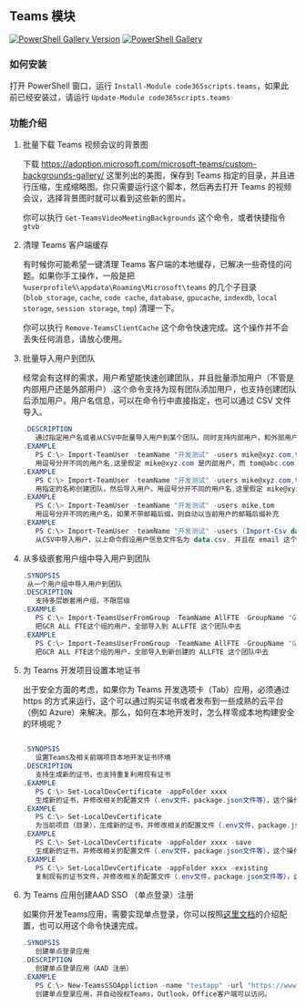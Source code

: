 ## Teams 模块

[![PowerShell Gallery Version](https://img.shields.io/powershellgallery/v/code365scripts.teams?label=code365scripts.teams)](https://www.powershellgallery.com/packages/code365scripts.teams) [![PowerShell Gallery](https://img.shields.io/powershellgallery/dt/code365scripts.teams)](https://www.powershellgallery.com/packages/code365scripts.teams)

### 如何安装

打开 PowerShell 窗口，运行 `Install-Module code365scripts.teams`，如果此前已经安装过，请运行 `Update-Module code365scripts.teams`

### 功能介绍

1. 批量下载 Teams 视频会议的背景图

   下载 https://adoption.microsoft.com/microsoft-teams/custom-backgrounds-gallery/ 这里列出的美图，保存到 Teams 指定的目录，并且进行压缩，生成缩略图。你只需要运行这个脚本，然后再去打开 Teams 的视频会议，选择背景图时就可以看到这些新的图片。

   你可以执行 `Get-TeamsVideoMeetingBackgrounds` 这个命令，或者快捷指令 `gtvb`

2. 清理 Teams 客户端缓存

   有时候你可能希望一键清理 Teams 客户端的本地缓存，已解决一些奇怪的问题。如果你手工操作，一般是把 `%userprofile%\appdata\Roaming\Microsoft\teams` 的几个子目录 (`blob_storage`, `cache`, `code cache`, `database`, `gpucache`, `indexdb`, `local storage`, `session storage`, `tmp`) 清理一下。

   你可以执行 `Remove-TeamsClientCache` 这个命令快速完成。这个操作并不会丢失任何消息，请放心使用。

3. 批量导入用户到团队

   经常会有这样的需求，用户希望能快速创建团队，并且批量添加用户（不管是内部用户还是外部用户）.这个命令支持为现有团队添加用户，也支持创建团队后添加用户。用户名信息，可以在命令行中直接指定，也可以通过 CSV 文件导入。

   ```powershell
   .DESCRIPTION
      通过指定用户名或者从CSV中批量导入用户到某个团队。同时支持内部用户，和外部用户（作为来宾邀请加入），如果是内部用户的话，支持不带邮箱信息直接添加。
   .EXAMPLE
      PS C:\> Import-TeamUser -teamName "开发测试" -users mike@xyz.com,tom@abc.com
      用逗号分开不同的用户名,这里假定 mike@xyz.com 是内部用户，而 tom@abc.com 是外部用户。
   .EXAMPLE
      PS C:\> Import-TeamUser -teamName "开发测试" -users mike@xyz.com,tom@abc.com -createTeam
      用指定的名称创建团队，然后导入用户。用逗号分开不同的用户名,这里假定 mike@xyz.com 是内部用户，而 tom@abc.com 是外部用户。
   .EXAMPLE
      PS C:\> Import-TeamUser -teamName "开发测试" -users mike,tom
      用逗号分开不同的用户名，如果不带邮箱后缀，则自动以当前用户的邮箱后缀补充
   .EXAMPLE
      PS C:\> Import-TeamUser -teamName "开发测试" -users (Import-Csv data.csv).email
      从CSV中导入用户，以上命令假设用户信息文件名为 data.csv, 并且在 email 这个列中保存了用户的邮箱地址（可以带公司的后缀，也可以不带）

   ```

4. 从多级嵌套用户组中导入用户到团队

   ```powershell
   .SYNOPSIS
    从一个用户组中导入用户到团队
   .DESCRIPTION
      支持多层嵌套用户组，不限层级
   .EXAMPLE
      PS C:\> Import-TeamsUserFromGroup -TeamName AllFTE -GroupName "GCR ALL FTE"
      把GCR ALL FTE这个组的用户，全部导入到 ALLFTE 这个团队中去
   .EXAMPLE
      PS C:\> Import-TeamsUserFromGroup -TeamName AllFTE -GroupName "GCR ALL FTE" -createTeam
      把GCR ALL FTE这个组的用户，全部导入到新创建的 ALLFTE 这个团队中去
   ```

5. 为 Teams 开发项目设置本地证书

   出于安全方面的考虑，如果你为 Teams 开发选项卡（Tab）应用，必须通过 https 的方式来运行，这个可以通过购买证书或者发布到一些成熟的云平台（例如 Azure）来解决。那么，如何在本地开发时，怎么样零成本地构建安全的环境呢？

   ```powershell

   .SYNOPSIS
      设置Teams及相关前端项目本地开发证书环境
   .DESCRIPTION
      支持生成新的证书，也支持重复利用现有证书
   .EXAMPLE
      PS C:\> Set-LocalDevCertificate -appFolder xxxx
      生成新的证书，并修改相关的配置文件（.env文件，package.json文件等），这个操作需要管理员身份运行PowerShell。
   .EXAMPLE
      PS C:\> Set-LocalDevCertificate
      为当前项目（目录），生成新的证书，并修改相关的配置文件（.env文件，package.json文件等），这个操作需要管理员身份运行PowerShell。
   .EXAMPLE
      PS C:\> Set-LocalDevCertificate -appFolder xxxx -save
      生成新的证书，并修改相关的配置文件（.env文件，package.json文件等），这个操作需要管理员身份运行PowerShell。操作完后，把相关证书保存到用户的根目录，一般是 c:\users\xxxxx\.cert 这个目录中，以便下次使用。
   .EXAMPLE
      PS C:\> Set-LocalDevCertificate -appFolder xxxx -existing
      复制现有的证书文件，并修改相关的配置文件（.env文件，package.json文件等），这个操作用普通用户身份就可以了。
   ```

6. 为 Teams 应用创建AAD SSO （单点登录）注册

   如果你开发Teams应用，需要实现单点登录，你可以按照[这里文档](https://docs.microsoft.com/zh-cn/microsoftteams/platform/tabs/how-to/authentication/auth-aad-sso)的介绍配置，也可以用这个命令快速完成。

   ```powershell
   .SYNOPSIS
      创建单点登录应用
   .DESCRIPTION
      创建单点登录应用（AAD 注册）
   .EXAMPLE
      PS C:\> New-TeamsSSOAppliction -name "testapp" -url "https://www.testapp.com"
      创建单点登录应用，并自动授权Teams，Outlook，Office客户端可以访问。

   ```
